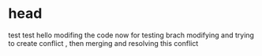 # head
test test 
hello 
modifing the code now for testing brach
modifying and trying to create conflict
, then merging and resolving this conflict 
